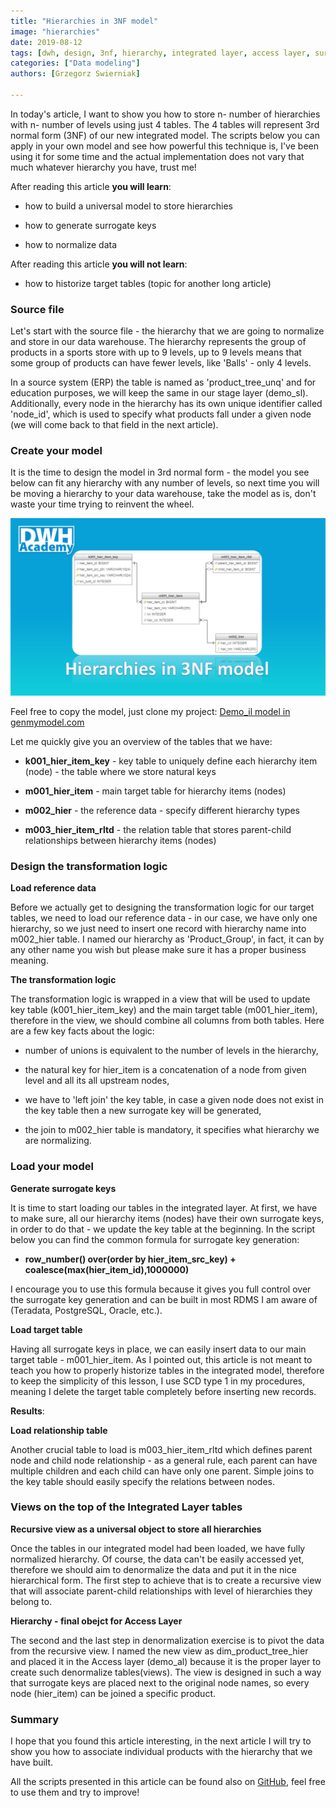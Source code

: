 ```yaml
---
title: "Hierarchies in 3NF model"
image: "hierarchies"
date: 2019-08-12
tags: [dwh, design, 3nf, hierarchy, integrated layer, access layer, surrogate key]
categories: ["Data modeling"]
authors: [Grzegorz Swierniak]

---
```


In today's article, I want to show you how to store n- number of hierarchies with n- number of levels using just 4 tables. The 4 tables will represent 3rd normal form (3NF) of our new integrated model. The scripts below you can apply in your own model and see how powerful this technique is, I've been using it for some time and the actual implementation does not vary that much whatever hierarchy you have, trust me!

After reading this article <b>you will learn</b>:

- how to build a universal model to store hierarchies

- how to generate surrogate keys

- how to normalize data

After reading this article <b>you will not learn</b>:

- how to historize target tables (topic for another long article)

### Source file
Let's start with the source file - the hierarchy that we are going to normalize and store in our data warehouse. The hierarchy represents the group of products in a sports store with up to 9 levels, up to 9 levels means that some group of products can have fewer levels, like 'Balls' - only 4 levels.

<script src="https://gist.github.com/swiernia/494e80fb9e2df558afa6f08982815122.js"></script>

In a source system (ERP) the table is named as 'product_tree_unq' and for education purposes, we will keep the same in our stage layer (demo_sl). Additionally, every node in the hierarchy has its own unique identifier called 'node_id', which is used to specify what products fall under a given node (we will come back to that field in the next article).

### Create your model
It is the time to design the model in 3rd normal form - the model you see below can fit any hierarchy with any number of levels, so next time you will be moving a hierarchy to your data warehouse, take the model as is, don't waste your time trying to reinvent the wheel.

<img src="hierarchies.png" width="800px" alt="hierarchies"/>

Feel free to copy the model, just clone my project: [Demo_il model in genmymodel.com](https://repository.genmymodel.com/g.swierniak.hcs/DWH-Academy)

Let me quickly give you an overview of the tables that we have:

- <b>k001_hier_item_key</b> - key table to uniquely define each hierarchy item (node) - the table where we store natural keys

- <b>m001_hier_item</b> - main target table for hierarchy items (nodes)

- <b>m002_hier</b> - the reference data - specify different hierarchy types

- <b>m003_hier_item_rltd</b> - the relation table that stores parent-child relationships between hierarchy items (nodes)

<script src="https://gist.github.com/swiernia/c8d294c58d6d0e31d67866eac8aef1f5.js"></script>

### Design the transformation logic

<b>Load reference data</b>

Before we actually get to designing the transformation logic for our target tables, we need to load our reference data - in our case, we have only one hierarchy, so we just need to insert one record with hierarchy name into m002_hier table. I named our hierarchy as 'Product_Group', in fact, it can by any other name you wish but please make sure it has a proper business meaning.

<script src="https://gist.github.com/swiernia/aeac454d680f25c44f139fd293c8c499.js"></script>

<b>The transformation logic</b>

The transformation logic is wrapped in a view that will be used to update key table (k001_hier_item_key) and the main target table (m001_hier_item), therefore in the view, we should combine all columns from both tables. Here are a few key facts about the logic:

- number of unions is equivalent to the number of levels in the hierarchy,

- the natural key for hier_item is a concatenation of a node from given level and all its all upstream nodes,

- we have to 'left join' the key table, in case a given node does not exist  in the key table then a new surrogate key will be generated,

- the join to m002_hier table is mandatory, it specifies what hierarchy we are normalizing.

<script src="https://gist.github.com/swiernia/6a8d011d436c658b0944471e81e075e2.js"></script>


### Load your model
<b>Generate surrogate keys</b>

It is time to start loading our tables in the integrated layer. At first, we have to make sure, all our hierarchy items (nodes) have their own surrogate keys, in order to do that - we update the key table at the beginning. In the script below you can find the common formula for surrogate key generation:

- <b>row_number() over(order by hier_item_src_key) + coalesce(max(hier_item_id),1000000)</b>

I encourage you to use this formula because it gives you full control over the surrogate key generation and can be built in most RDMS I am aware of (Teradata, PostgreSQL, Oracle, etc.).

<script src="https://gist.github.com/swiernia/1d6beeb6841ac20c5fbf4b8ed8d1c719.js"></script>

<b>Load target table</b>

Having all surrogate keys in place, we can easily insert data to our main target table - m001_hier_item. As I pointed out, this article is not meant to teach you how to properly historize tables in the integrated model, therefore to keep the simplicity of this lesson, I use SCD type 1 in my procedures, meaning I delete the target table completely before inserting new records.

<script src="https://gist.github.com/swiernia/c977c67fa0fd05d2e80b19a7bf34009b.js"></script>

<b>Results</b>:
<script src="https://gist.github.com/swiernia/6574170ef4836c533ea62c8e5203f6fd.js"></script>

<b>Load relationship table</b>

Another crucial table to load is m003_hier_item_rltd which defines parent node and child node relationship - as a general rule, each parent can have multiple children and each child can have only one parent. Simple joins to the key table should easily specify the relations between nodes.

<script src="https://gist.github.com/swiernia/d535f023df78646b3d05659455135df2.js"></script>


### Views on the top of the Integrated Layer tables

<b>Recursive view as a universal object to store all hierarchies</b>

Once the tables in our integrated model had been loaded, we have fully normalized hierarchy. Of course, the data can't be easily accessed yet, therefore we should aim to denormalize the data and put it in the nice hierarchical form. The first step to achieve that is to create a recursive view that will associate parent-child relationships with level of hierarchies they belong to.

<script src="https://gist.github.com/swiernia/459ba4b1a6d2265dfc767d319068abb8.js"></script>

<b>Hierarchy - final obejct for Access Layer</b>

The second and the last step in denormalization exercise is to pivot the data from the recursive view. I named the new view as dim_product_tree_hier and placed it in the Access layer (demo_al) because it is the proper layer to create such denormalize tables(views). The view is designed in such a way that surrogate keys are placed next to the original node names, so every node (hier_item) can be joined a specific product.

<script src="https://gist.github.com/swiernia/97b5c0ef81f2c0ba367d9c0b5f9d1830.js"></script>


### Summary

I hope that you found this article interesting, in the next article I will try to show you how to associate individual products with the hierarchy that we have built.

All the scripts presented in this article can be found also on [GitHub](https://github.com/dwhacademy/demoproject.git), feel free to use them and try to improve!
